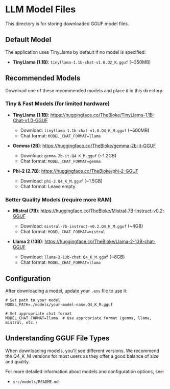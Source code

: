 # LLM Model Files

This directory is for storing downloaded GGUF model files.

## Default Model

The application uses TinyLlama by default if no model is specified:
- **TinyLlama (1.1B)**: `tinyllama-1.1b-chat-v1.0.Q2_K.gguf` (~350MB)

## Recommended Models

Download one of these recommended models and place it in this directory:

### Tiny & Fast Models (for limited hardware)

- **TinyLlama (1.1B)**: https://huggingface.co/TheBloke/TinyLlama-1.1B-Chat-v1.0-GGUF
  - Download: `tinyllama-1.1b-chat-v1.0.Q4_K_M.gguf` (~600MB)
  - Chat format: `MODEL_CHAT_FORMAT=llama`

- **Gemma (2B)**: https://huggingface.co/TheBloke/gemma-2b-it-GGUF
  - Download: `gemma-2b-it.Q4_K_M.gguf` (~1.2GB)
  - Chat format: `MODEL_CHAT_FORMAT=gemma`

- **Phi-2 (2.7B)**: https://huggingface.co/TheBloke/phi-2-GGUF
  - Download: `phi-2.Q4_K_M.gguf` (~1.5GB)
  - Chat format: Leave empty

### Better Quality Models (require more RAM)

- **Mistral (7B)**: https://huggingface.co/TheBloke/Mistral-7B-Instruct-v0.2-GGUF
  - Download: `mistral-7b-instruct-v0.2.Q4_K_M.gguf` (~4GB)
  - Chat format: `MODEL_CHAT_FORMAT=mistral`

- **Llama 2 (13B)**: https://huggingface.co/TheBloke/Llama-2-13B-chat-GGUF
  - Download: `llama-2-13b-chat.Q4_K_M.gguf` (~8GB)
  - Chat format: `MODEL_CHAT_FORMAT=llama`

## Configuration

After downloading a model, update your `.env` file to use it:

```
# Set path to your model
MODEL_PATH=./models/your-model-name.Q4_K_M.gguf

# Set appropriate chat format
MODEL_CHAT_FORMAT=llama  # Use appropriate format (gemma, llama, mistral, etc.)
```

## Understanding GGUF File Types

When downloading models, you'll see different versions. We recommend the Q4_K_M versions for most users as they offer a good balance of size and quality.

For more detailed information about models and configuration options, see:
- `src/models/README.md`